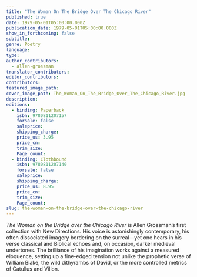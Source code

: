 ```yaml
---
title: "The Woman On The Bridge Over The Chicago River"
published: true
date: 1979-05-01T05:00:00.000Z
publication_date: 1979-05-01T05:00:00.000Z
show_in_forthcoming: false
subtitle:
genre: Poetry
language:
type:
author_contributors:
  - allen-grossman
translator_contributors:
editor_contributors:
contributors:
featured_image_path:
cover_image_path: The_Woman_On_The_Bridge_Over_The_Chicago_River.jpg
description:
editions:
  - binding: Paperback
    isbn: 9780811207157
    forsale: false
    saleprice:
    shipping_charge:
    price_us: 3.95
    price_cn:
    trim_size:
    Page_count:
  - binding: Clothbound
    isbn: 9780811207140
    forsale: false
    saleprice:
    shipping_charge:
    price_us: 8.95
    price_cn:
    trim_size:
    Page_count:
slug: the-woman-on-the-bridge-over-the-chicago-river
---
```


_The Woman on the Bridge over the Chicago River_ is Allen Grossman’s first collection with New Directions. His voice is astonishingly contemporary, his often dissociated imagery bordering on the surreal––yet one hears in his verse classical and Biblical echoes and, on occasion, darker medieval undertones. The brilliance of his imagination works against a measured eloquence, setting up a fine-edged tension not unlike the prophetic verse of William Blake, the wild dithyrambs of David, or the more controlled metrics of Catullus and Villon.

